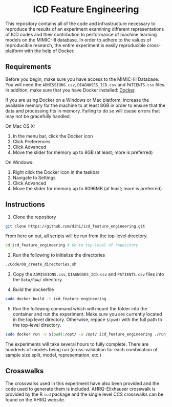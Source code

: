 <p align="center">
    <h1 align="center">ICD Feature Engineering</h2>
</p>
This repository contains all of the code and infrastructure necessary to reproduce the results of an experiment examining different representations of ICD codes and their contribution to performance of machine learning models on the MIMIC-III database. In order to adhere to the values of reproducible research, the entire experiment is easily reproducible cross-platform with the help of Docker.

## Requirements

Before you begin, make sure you have access to the MIMIC-III Database. You will need the `ADMISSIONS.csv`, `DIAGNOSES_ICD.csv` and `PATIENTS.csv` files. In addition, make sure that you have Docker installed: [Docker](https://docs.docker.com/install/).

If you are using Docker on a Windows or Mac platform, increase the available memory for the machine to at least 8GB in order to ensure that the data and processing fits in memory. Failing to do so will cause errors that may not be gracefully handled. 

On Mac OS X:

 1. In the menu bar, click the Docker icon
 2. Click Preferences
 3. Click Advanced
 4. Move the slider for memory up to 8GB (at least; more is preferred)

On Windows:
 1. Right click the Docker icon in the taskbar
 2. Navigate to Settings
 3. Click Advanced
 4. Move the slider for memory up to 8096MB (at least; more is preferred)


## Instructions

1. Clone the repository

```sh
git clone https://github.com/dihi/icd_feature_engineering.git
```
From here on out, all scripts will be run from the top-level directory. 

```sh
cd icd_feature_engineering # Go to top-level of repository
```

2. Run the following to initialize the directories

```sh
./Code/00_create_directories.sh
```

3. Copy the `ADMISSIONS.csv`, `DIAGNOSES_ICD.csv` and `PATIENTS.csv` files into the `Data/Raw/` directory.

4. Build the dockerfile

```sh
sudo docker build -t icd_feature_engineering .
```

5. Run the following command which will mount the folder into the container and run the experiment. Make sure you are currently located in the top level directory. Otherwise, repace `$(pwd)` with the full path to the top-level directory.

```sh
sudo docker run -v $(pwd):/opt/ -w /opt/ icd_feature_engineering ./run_entire_experiment.sh
```

The experiments will take several hours to fully complete. There are hundreds of models being run (cross-validation for each combination of sample size split, model, representation, etc.)

## Crosswalks

The crosswalks used in this experiment have also been provided and the code used to generate them is included. AHRQ-Elixhauser crosswalk is provided by the R `icd` package and the single level CCS crosswalks can be found on the AHRQ website.